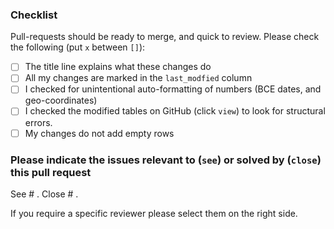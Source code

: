 ### Checklist
Pull-requests should be ready to merge, and quick to review. Please check the following (put `x` between `[]`):

-   [ ] The title line explains what these changes do
-   [ ] All my changes are marked in the `last_modfied` column
-   [ ] I checked for unintentional auto-formatting of numbers (BCE dates, and geo-coordinates)
-   [ ] I checked the modified tables on GitHub (click `view`) to look for structural errors.
-   [ ] My changes do not add empty rows

### Please indicate the issues relevant to (`see`) or solved by (`close`) this pull request

See # .
Close # .

If you require a specific reviewer please select them on the right side. 
